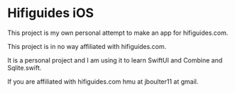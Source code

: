 # Hifiguides iOS

This project is my own personal attempt to make an app for hifiguides.com.

This project is in no way affiliated with hifiguides.com.

It is a personal project and I am using it to learn SwiftUI and Combine and Sqlite.swift.

If you are affiliated with hifiguides.com hmu at jboulter11 at gmail.
